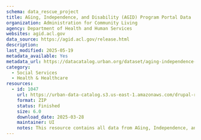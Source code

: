 ```yaml
---
schema: data_rescue_project 
title: AGing, Independence, and Disability (AGID) Program Portal Data
organization: Administration for Community Living
agency: Department of Health and Human Services
websites: agid.acl.gov
data_source: https://agid.acl.gov/release.html
description: 
last_modified: 2025-05-19
metadata_available: Yes
metadata_url: https://datacatalog.urban.org/dataset/aging-independence-and-disability-agid-program-portal-data
category:
  - Social Services 
  - Health & Healthcare 
resources:
  - id: 1047
    url: https://urban-data-catalog.s3.us-east-1.amazonaws.com/drupal-root-live/2025/03/28/race-and-equity/agid/data.zip
    format: ZIP
    status: Finished
    size: 6.0
    download_date: 2025-03-28
    maintainer: UI
    notes: This resource contains all data from AGing, Independence, and Disability’s Program Data Portal from the US Department of Health and Human Services’ Administration for Community Living.
---
```

